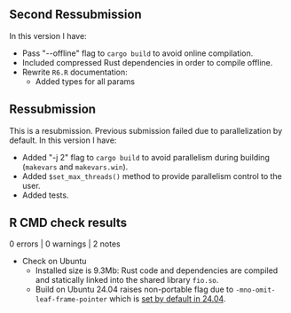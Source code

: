 ## Second Ressubmission

In this version I have:
 
* Pass "--offline" flag to `cargo build` to avoid online compilation.
* Included compressed Rust dependencies in order to compile offline.
* Rewrite `R6.R` documentation:
  * Added types for all params

## Ressubmission

This is a resubmission. Previous submission failed due to parallelization by default.
In this version I have:
 
* Added "-j 2" flag to `cargo build` to avoid parallelism during building (`makevars` and `makevars.win`).
* Added `$set_max_threads()` method to provide parallelism control to the user.
* Added tests.

## R CMD check results

0 errors | 0 warnings | 2 notes

* Check on Ubuntu
  - Installed size is 9.3Mb: Rust code and dependencies are compiled and statically linked into the shared library `fio.so`.
  - Build on Ubuntu 24.04 raises non-portable flag due to `-mno-omit-leaf-frame-pointer` which is [set by default in 24.04](https://ubuntu.com/blog/ubuntu-performance-engineering-with-frame-pointers-by-default).
